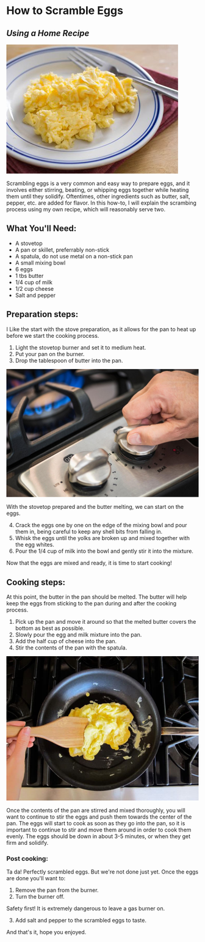 # How to Scramble Eggs
## _Using a Home Recipe_

![eggs](eggs.jpg)

Scrambling eggs is a very common and easy way to prepare eggs, and it involves either stirring, beating, or whipping eggs together while heating them until they solidify. Oftentimes, other ingredients such as butter, salt, pepper, etc. are added for flavor. In this how-to, I will explain the scrambing process using my own recipe, which will reasonably serve two.

## What You'll Need:

- A stovetop
- A pan or skillet, preferrably non-stick
- A spatula, do not use metal on a non-stick pan
- A small mixing bowl
- 6 eggs
- 1 tbs butter
- 1/4 cup of milk
- 1/2 cup cheese
- Salt and pepper

## Preparation steps:

I Like the start with the stove preparation, as it allows for the pan to heat up before we start the cooking process. 
1. Light the stovetop burner and set it to medium heat.
2. Put your pan on the burner.
3. Drop the tablespoon of butter into the pan.

![burner](burner.jpg)

With the stovetop prepared and the butter melting, we can start on the eggs.

4. Crack the eggs one by one on the edge of the mixing bowl and pour them in, being careful to keep any shell bits from falling in.
5. Whisk the eggs until the yolks are broken up and mixed together with the egg whites.
6. Pour the 1/4 cup of milk into the bowl and gently stir it into the mixture.

Now that the eggs are mixed and ready, it is time to start cooking! 

## Cooking steps:

At this point, the butter in the pan should be melted. The butter will help keep the eggs from sticking to the pan during and after the cooking process. 

1. Pick up the pan and move it around so that the melted butter covers the bottom as best as possible.
2. Slowly pour the egg and milk mixture into the pan.
3. Add the half cup of cheese into the pan.
4. Stir the contents of the pan with the spatula.

![scramble](scramble.jpg)

Once the contents of the pan are stirred and mixed thoroughly, you will want to continue to stir the eggs and push them towards the center of the pan. The eggs will start to cook as soon as they go into the pan, so it is important to continue to stir and move them around in order to cook them evenly. The eggs should be down in about 3-5 minutes, or when they get firm and solidify. 

### Post cooking:

Ta da! Perfectly scrambled eggs. But we're not done just yet. Once the eggs are done you'll want to:

1. Remove the pan from the burner.
2. Turn the burner off.

Safety first! It is extremely dangerous to leave a gas burner on.

3. Add salt and pepper to the scrambled eggs to taste.

And that's it, hope you enjoyed.









